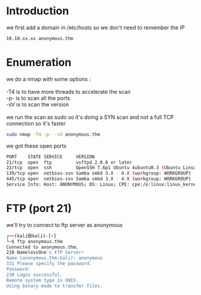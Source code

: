 # Introduction

we first add a domain in /etc/hosts so we don't need to remember the IP
```bash
10.10.xx.xx anonymous.thm
```

# Enumeration

we do a nmap with some options :\
\
-T4 is to have more threads to accelerate the scan\
-p- is to scan all the ports\
-sV is to scan the version\
\
we run the scan as sudo so it's doing a SYN scan and not a full TCP connection so it's faster

```bash
sudo nmap -T4 -p- -sV anonymous.thm
```

we got these open ports
```bash
PORT    STATE SERVICE     VERSION
21/tcp  open  ftp         vsftpd 2.0.8 or later
22/tcp  open  ssh         OpenSSH 7.6p1 Ubuntu 4ubuntu0.3 (Ubuntu Linux; protocol 2.0)
139/tcp open  netbios-ssn Samba smbd 3.X - 4.X (workgroup: WORKGROUP)
445/tcp open  netbios-ssn Samba smbd 3.X - 4.X (workgroup: WORKGROUP)
Service Info: Host: ANONYMOUS; OS: Linux; CPE: cpe:/o:linux:linux_kernel
```

# FTP (port 21)
we'll try to connect to ftp server as anonymous
```bash
┌──(kali㉿kali)-[~]
└─$ ftp anonymous.thm
Connected to anonymous.thm.
220 NamelessOne's FTP Server!
Name (anonymous.thm:kali): anonymous
331 Please specify the password.
Password: 
230 Login successful.
Remote system type is UNIX.
Using binary mode to transfer files.
```
